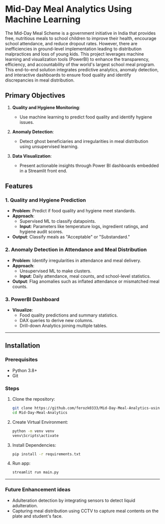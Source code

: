 # Mid-Day Meal Analytics Using Machine Learning

The Mid-Day Meal Scheme is a government initiative in India that provides free, nutritious meals to school children to improve their health, encourage school attendance, and reduce dropout rates. However, there are inefficiencies in ground-level implementation leading to distribution malpractices and loss of young kids. 
This project leverages machine learning and visualization tools (PowerBI) to enhance the transparency, efficiency, and accountability of thw world's largest school meal program. This end-to-end solution integrates predictive analytics, anomaly detection, and interactive dashboards to ensure food quality and identify discrepancies in meal distribution.

## Primary Objectives

1. **Quality and Hygiene Monitoring**:
   - Use machine learning to predict food quality and identify hygiene issues.

2. **Anomaly Detection**:
   - Detect ghost beneficiaries and irregularities in meal distribution using unsupervised learning.

3. **Data Visualization**:
   - Present actionable insights through Power BI dashboards embedded in a Streamlit front end.

## Features

### 1. Quality and Hygiene Prediction
- **Problem**: Predict if food quality and hygiene meet standards.
- **Approach**:
  - Supervised ML to classify datapoints.
  - **Input**: Parameters like temperature logs, ingredient ratings, and hygiene audit scores.
- **Output**: Classify meals as "Acceptable" or "Substandard."

### 2. Anomaly Detection in Attendance and Meal Distribution
- **Problem**: Identify irregularities in attendance and meal delivery.
- **Approach**:
  - Unsupervised ML to make clusters.
  - **Input**: Daily attendance, meal counts, and school-level statistics.
- **Output**: Flag anomalies such as inflated attendance or mismatched meal counts.

### 3. PowerBI Dashboard
- **Visualize**:
  - Food quality predictions and summary statistics.
  - DAX queries to derive new columns.
  - Drill-down Analytics joining multiple tables.

---

## Installation

### Prerequisites
- Python 3.8+
- Git

### Steps
1. Clone the repository:
   ```bash
   git clone https://github.com/ferozk0333/Mid-Day-Meal-Analytics-using-Machine-Learning.git
   cd Mid-Day-Meal-Analytics
   ```
2. Create Virtual Environment:
   ```bash
   python -m venv venv
   venv\Scripts\activate
   ```
2. Install Dependencies:
   ```bash
   pip install -r requirements.txt
   ```
4. Run app:
   ```bash
   streamlit run main.py
   ```

---

### **Future Enhancement ideas**
- Adulteration detection by integrating sensors to detect liquid adulteration.
- Capturing meal distribution using CCTV to capture meal contents on the plate and student's face.
